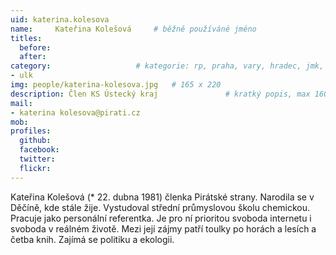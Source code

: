 ```yaml
---
uid: katerina.kolesova
name:     Kateřina Kolešová  	# běžně používáné jméno
titles:
  before: 
  after:
category:                 	# kategorie: rp, praha, vary, hradec, jmk, senat
- ulk
img: people/katerina-kolesova.jpg   # 165 x 220
description: Člen KS Ústecký kraj            	# kratký popis, max 160 znaků
mail:
- katerina kolesova@pirati.cz
mob:			  
profiles:
  github:                 
  facebook: 		  
  twitter: 		  
  flickr:     		
---
```


Kateřina Kolešová (* 22. dubna 1981) členka Pirátské strany. Narodila se v Děčíně, kde stále žije. Vystudoval střední průmyslovou školu chemickou. Pracuje jako personální referentka. Je pro ní prioritou svoboda internetu i svoboda v reálném životě. Mezi její zájmy patří toulky po horách a lesích a četba knih. Zajímá se politiku a ekologii. 

